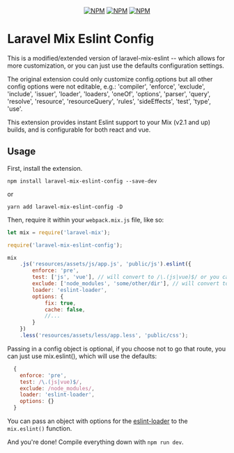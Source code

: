 <p align="center">
<a href="https://www.npmjs.com/package/laravel-mix-eslint-config"><img src="https://img.shields.io/npm/v/laravel-mix-eslint-config.svg" alt="NPM"></a>
<a href="https://npmcharts.com/compare/laravel-mix-eslint-config?minimal=true"><img src="https://img.shields.io/npm/dt/laravel-mix-eslint-config.svg" alt="NPM"></a>
<a href="https://www.npmjs.com/package/laravel-mix-eslint-config"><img src="https://img.shields.io/npm/l/laravel-mix-eslint-config.svg" alt="NPM"></a>
</p>


# Laravel Mix Eslint Config

This is a modified/extended version of laravel-mix-eslint -- which allows for more customization,
or you can just use the defaults configuration settings.


The original extension could only customize config.options but all other config options were not editable, e.g.: 'compiler', 'enforce', 'exclude', 'include', 'issuer', 'loader', 'loaders', 'oneOf', 'options', 'parser', 'query', 'resolve', 'resource', 'resourceQuery', 'rules', 'sideEffects', 'test', 'type', 'use'. 

This extension provides instant Eslint support to your Mix (v2.1 and up) builds, and is configurable for both react and vue.

## Usage

First, install the extension.

```
npm install laravel-mix-eslint-config --save-dev
```
or 
```
yarn add laravel-mix-eslint-config -D 
```

Then, require it within your `webpack.mix.js` file, like so:

```js
let mix = require('laravel-mix');

require('laravel-mix-eslint-config');

mix
    .js('resources/assets/js/app.js', 'public/js').eslint({
        enforce: 'pre',
        test: ['js', 'vue'], // will convert to /\.(js|vue)$/ or you can use /\.(js|vue)$/ by itself. 
        exclude: ['node_modules', 'some/other/dir'], // will convert to regexp and work. or you can use a regular expression like /node_modules/,
        loader: 'eslint-loader',
        options: {
            fix: true,
            cache: false,
            //...
        }
    })
    .less('resources/assets/less/app.less', 'public/css');
```

Passing in a config object is optional, if you choose not to go that route, you can just use mix.eslint(), which will use the defaults: 

```js
  {  
    enforce: 'pre',
    test: /\.(js|vue)$/,
    exclude: /node_modules/,
    loader: 'eslint-loader',
    options: {}
  }
```


You can pass an object with options for the [eslint-loader](https://github.com/webpack-contrib/eslint-loader) to the `mix.eslint()` function.

And you're done! Compile everything down with `npm run dev`.
